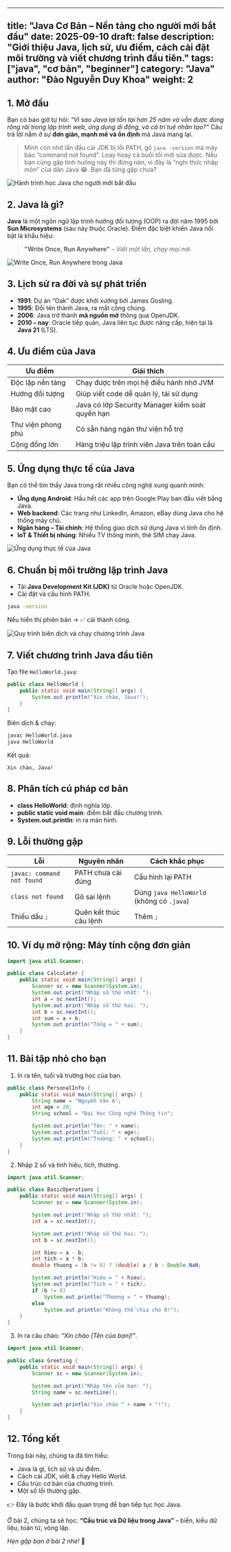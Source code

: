 ---
title: "Java Cơ Bản – Nền tảng cho người mới bắt đầu"
date: 2025-09-10
draft: false
description: "Giới thiệu Java, lịch sử, ưu điểm, cách cài đặt môi trường và viết chương trình đầu tiên."
tags: ["java", "cơ bản", "beginner"]
category: "Java"
author: "Đào Nguyễn Duy Khoa"
weight: 2
-----------------------------

## 1. Mở đầu

Bạn có bao giờ tự hỏi: *“Vì sao Java lại tồn tại hơn 25 năm và vẫn được dùng rộng rãi trong lập trình web, ứng dụng di động, và cả trí tuệ nhân tạo?”*
Câu trả lời nằm ở sự **đơn giản, mạnh mẽ và ổn định** mà Java mang lại.

> Mình còn nhớ lần đầu cài JDK bị lỗi PATH, gõ `java -version` mà máy báo “command not found”. Loay hoay cả buổi tối mới sửa được. Nếu bạn cũng gặp tình huống này thì đừng nản, vì đây là “nghi thức nhập môn” của dân Java 😂. Bạn đã từng gặp chưa?

![Hành trình học Java cho người mới bắt đầu](/images/java-learning-roadmap.png)

## 2. Java là gì?

**Java** là một ngôn ngữ lập trình hướng đối tượng (OOP) ra đời năm 1995 bởi **Sun Microsystems** (sau này thuộc Oracle).
Điểm đặc biệt khiến Java nổi bật là khẩu hiệu:

> **"Write Once, Run Anywhere"** – *Viết một lần, chạy mọi nơi.*

![Write Once, Run Anywhere trong Java](/images/java-write-once-run-anywhere.png)

## 3. Lịch sử ra đời và sự phát triển

* **1991**: Dự án “Oak” được khởi xướng bởi James Gosling.
* **1995**: Đổi tên thành Java, ra mắt công chúng.
* **2006**: Java trở thành **mã nguồn mở** thông qua OpenJDK.
* **2010 – nay**: Oracle tiếp quản, Java liên tục được nâng cấp, hiện tại là **Java 21** (LTS).


## 4. Ưu điểm của Java

| Ưu điểm            | Giải thích                                       |
| ------------------ | ------------------------------------------------ |
| Độc lập nền tảng   | Chạy được trên mọi hệ điều hành nhờ JVM          |
| Hướng đối tượng    | Giúp viết code dễ quản lý, tái sử dụng           |
| Bảo mật cao        | Java có lớp Security Manager kiểm soát quyền hạn |
| Thư viện phong phú | Có sẵn hàng ngàn thư viện hỗ trợ                 |
| Cộng đồng lớn      | Hàng triệu lập trình viên Java trên toàn cầu     |

## 5. Ứng dụng thực tế của Java

Bạn có thể tìm thấy Java trong rất nhiều công nghệ xung quanh mình:

* **Ứng dụng Android**: Hầu hết các app trên Google Play ban đầu viết bằng Java.
* **Web backend**: Các trang như LinkedIn, Amazon, eBay dùng Java cho hệ thống máy chủ.
* **Ngân hàng – Tài chính**: Hệ thống giao dịch sử dụng Java vì tính ổn định.
* **IoT & Thiết bị nhúng**: Nhiều TV thông minh, thẻ SIM chạy Java.

![Ứng dụng thực tế của Java](/images/java-applications.png)

## 6. Chuẩn bị môi trường lập trình Java

* Tải **Java Development Kit (JDK)** từ Oracle hoặc OpenJDK.
* Cài đặt và cấu hình PATH.

```bash
java -version
```

Nếu hiển thị phiên bản → ✅ cài thành công.

![Quy trình biên dịch và chạy chương trình Java](/images/java-compile-run-process.png)

## 7. Viết chương trình Java đầu tiên
Tạo file `HelloWorld.java`:

```java
public class HelloWorld {
    public static void main(String[] args) {
        System.out.println("Xin chào, Java!");
    }
}
```

Biên dịch & chạy:

```bash
javac HelloWorld.java
java HelloWorld
```

Kết quả:

```
Xin chào, Java!
```


## 8. Phân tích cú pháp cơ bản

* **class HelloWorld**: định nghĩa lớp.
* **public static void main**: điểm bắt đầu chương trình.
* **System.out.println**: in ra màn hình.


## 9. Lỗi thường gặp

| Lỗi                        | Nguyên nhân            | Cách khắc phục                            |
| -------------------------- | ---------------------- | ----------------------------------------- |
| `javac: command not found` | PATH chưa cài đúng     | Cấu hình lại PATH                         |
| `class not found`          | Gõ sai lệnh            | Dùng `java HelloWorld` (không có `.java`) |
| Thiếu dấu `;`              | Quên kết thúc câu lệnh | Thêm `;`                                  |


## 10. Ví dụ mở rộng: Máy tính cộng đơn giản

```java
import java.util.Scanner;

public class Calculator {
    public static void main(String[] args) {
        Scanner sc = new Scanner(System.in);
        System.out.print("Nhập số thứ nhất: ");
        int a = sc.nextInt();
        System.out.print("Nhập số thứ hai: ");
        int b = sc.nextInt();
        int sum = a + b;
        System.out.println("Tổng = " + sum);
    }
}
```

## 11. Bài tập nhỏ cho bạn

1. In ra tên, tuổi và trường học của bạn.
```java
public class PersonalInfo {
    public static void main(String[] args) {
        String name = "Nguyễn Văn A";
        int age = 20;
        String school = "Đại học Công nghệ Thông tin";

        System.out.println("Tên: " + name);
        System.out.println("Tuổi: " + age);
        System.out.println("Trường: " + school);
    }
}
```
2. Nhập 2 số và tính hiệu, tích, thương.
```java
import java.util.Scanner;

public class BasicOperations {
    public static void main(String[] args) {
        Scanner sc = new Scanner(System.in);

        System.out.print("Nhập số thứ nhất: ");
        int a = sc.nextInt();

        System.out.print("Nhập số thứ hai: ");
        int b = sc.nextInt();

        int hieu = a - b;
        int tich = a * b;
        double thuong = (b != 0) ? (double) a / b : Double.NaN;

        System.out.println("Hiệu = " + hieu);
        System.out.println("Tích = " + tich);
        if (b != 0)
            System.out.println("Thương = " + thuong);
        else
            System.out.println("Không thể chia cho 0!");
    }
}
```
3. In ra câu chào: *“Xin chào [Tên của bạn]!”*.
```java
import java.util.Scanner;

public class Greeting {
    public static void main(String[] args) {
        Scanner sc = new Scanner(System.in);

        System.out.print("Nhập tên của bạn: ");
        String name = sc.nextLine();

        System.out.println("Xin chào " + name + "!");
    }
}
```


## 12. Tổng kết

Trong bài này, chúng ta đã tìm hiểu:

* Java là gì, lịch sử và ưu điểm.
* Cách cài JDK, viết & chạy Hello World.
* Cấu trúc cơ bản của chương trình.
* Một số lỗi thường gặp.

👉 Đây là bước khởi đầu quan trọng để bạn tiếp tục học Java.

Ở bài 2, chúng ta sẽ học:
**“Cấu trúc và Dữ liệu trong Java”** – biến, kiểu dữ liệu, toán tử, vòng lặp.


*Hẹn gặp bạn ở bài 2 nhé!* 🚀